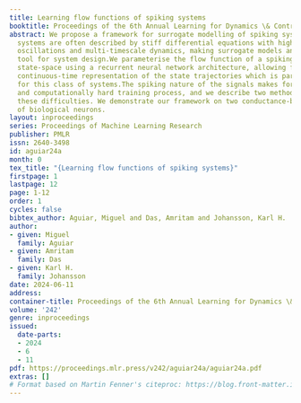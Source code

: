 ```yaml
---
title: Learning flow functions of spiking systems
booktitle: Proceedings of the 6th Annual Learning for Dynamics \& Control Conference
abstract: We propose a framework for surrogate modelling of spiking systems. These
  systems are often described by stiff differential equations with high-amplitude
  oscillations and multi-timescale dynamics, making surrogate models an attractive
  tool for system design.We parameterise the flow function of a spiking system in
  state-space using a recurrent neural network architecture, allowing for a direct
  continuous-time representation of the state trajectories which is particularly advantageous
  for this class of systems.The spiking nature of the signals makes for a data-heavy
  and computationally hard training process, and we describe two methods to mitigate
  these difficulties. We demonstrate our framework on two conductance-based models
  of biological neurons.
layout: inproceedings
series: Proceedings of Machine Learning Research
publisher: PMLR
issn: 2640-3498
id: aguiar24a
month: 0
tex_title: "{Learning flow functions of spiking systems}"
firstpage: 1
lastpage: 12
page: 1-12
order: 1
cycles: false
bibtex_author: Aguiar, Miguel and Das, Amritam and Johansson, Karl H.
author:
- given: Miguel
  family: Aguiar
- given: Amritam
  family: Das
- given: Karl H.
  family: Johansson
date: 2024-06-11
address:
container-title: Proceedings of the 6th Annual Learning for Dynamics \& Control Conference
volume: '242'
genre: inproceedings
issued:
  date-parts:
  - 2024
  - 6
  - 11
pdf: https://proceedings.mlr.press/v242/aguiar24a/aguiar24a.pdf
extras: []
# Format based on Martin Fenner's citeproc: https://blog.front-matter.io/posts/citeproc-yaml-for-bibliographies/
---
```

